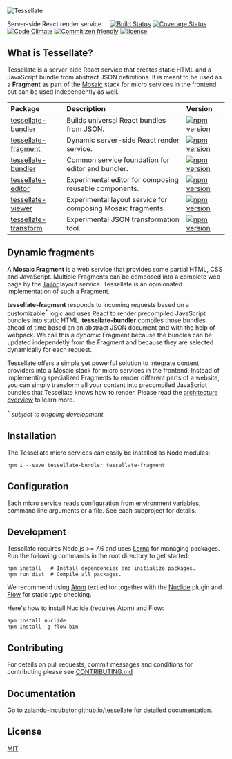 ![Tessellate](https://media.github.bus.zalan.do/user/115/files/7af8ba6e-91f8-11e6-854d-0e3ce4d4a3e0)

Server-side React render service. &nbsp;&nbsp; [![Build Status](https://travis-ci.org/zalando-incubator/tessellate.svg?branch=master)](https://travis-ci.org/zalando-incubator/tessellate) [![Coverage Status](https://coveralls.io/repos/github/zalando-incubator/tessellate/badge.svg?branch=master)](https://coveralls.io/github/zalando-incubator/tessellate?branch=master) [![Code Climate](https://codeclimate.com/github/zalando-incubator/tessellate/badges/gpa.svg)](https://codeclimate.com/github/zalando-incubator/tessellate) [![Commitizen friendly](https://img.shields.io/badge/commitizen-friendly-brightgreen.svg)](http://commitizen.github.io/cz-cli/) [![license](https://img.shields.io/github/license/zalando-incubator/tessellate.svg)]()

## What is Tessellate?

Tessellate is a server-side React service that creates static HTML and a JavaScript bundle from abstract JSON definitions. It is meant to be used as a **Fragment** as part of the [Mosaic](https://www.mosaic9.org) stack for micro services in the frontend but can be used independently as well.

|Package                                              |Description                                                        |Version|
|:----------------------------------------------------|:------------------------------------------------------------------|:-----------------------------------------------------------------------------------------------------------------|
|[tessellate-bundler](packages/tessellate-bundler)    |Builds universal React bundles from JSON.                          |[![npm version](https://badge.fury.io/js/tessellate-bundler.svg)](https://badge.fury.io/js/tessellate-bundler)    |
|[tessellate-fragment](packages/tessellate-fragment)  |Dynamic server-side React render service.                          |[![npm version](https://badge.fury.io/js/tessellate-fragment.svg)](https://badge.fury.io/js/tessellate-fragment)  |
|[tessellate-bundler](packages/tessellate-server)     |Common service foundation for editor and bundler.                  |[![npm version](https://badge.fury.io/js/tessellate-server.svg)](https://badge.fury.io/js/tessellate-server)      |
|[tessellate-editor](packages/tessellate-editor)      |Experimental editor for composing reusable components.             |[![npm version](https://badge.fury.io/js/tessellate-editor.svg)](https://badge.fury.io/js/tessellate-editor)      |
|[tessellate-viewer](packages/tessellate-viewer)      |Experimental layout service for composing Mosaic fragments.        |[![npm version](https://badge.fury.io/js/tessellate-viewer.svg)](https://badge.fury.io/js/tessellate-viewer)      |
|[tessellate-transform](packages/tessellate-transform)|Experimental JSON transformation tool.                             |[![npm version](https://badge.fury.io/js/tessellate-transform.svg)](https://badge.fury.io/js/tessellate-transform)|

## Dynamic fragments

A **Mosaic Fragment** is a web service that provides some partial HTML, CSS and JavaScript. Multiple Fragments can be composed into a complete web page by the [Tailor](https://github.com/zalando/tailor) layout service. Tessellate is an opinionated implementation of such a Fragment.

**tessellate-fragment** responds to incoming requests based on a customizable<sup>*</sup> logic and uses React to render precompiled JavaScript bundles into static HTML. **tessellate-bundler** compiles those bundles ahead of time based on an abstract JSON document and with the help of webpack. We call this a *dynamic* Fragment because the bundles can be updated independetly from the Fragment and because they are selected dynamically for each request.

Tessellate offers a simple yet powerful solution to integrate content providers into a Mosaic stack for micro services in the frontend. Instead of implementing specialized Fragments to render different parts of a website, you can simply transform all your content into precompiled JavaScript bundles that Tessellate knows how to render. Please read the [architecture overview](https://zalando-incubator.github.io/tessellate/Architecture.html) to learn more.

<sup>*</sup> *subject to ongoing development*

## Installation

The Tessellate micro services can easily be installed as Node modules:

```
npm i --save tessellate-bundler tessellate-fragment
```

## Configuration

Each micro service reads configuration from environment variables, command line arguments or a file. See each subproject for details.

## Development

Tessellate requires Node.js >= 7.6 and uses [Lerna](https://github.com/lerna/lerna) for managing packages. Run the following commands in the root directory to get started:

```
npm install   # Install dependencies and initialize packages.
npm run dist  # Compile all packages.
```

We recommend using [Atom](https://atom.io) text editor together with the [Nuclide](https://nuclide.io) plugin and [Flow](https://flowtype.org) for static type checking.

Here's how to install Nuclide (requires Atom) and Flow:

```
apm install nuclide
npm install -g flow-bin
```

## Contributing

For details on pull requests, commit messages and conditions for contributing please see [CONTRIBUTING.md](CONTRIBUTING.md)

## Documentation

Go to [zalando-incubator.github.io/tessellate](https://zalando-incubator.github.io/tessellate) for detailed documentation.

## License

[MIT](LICENSE)
